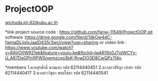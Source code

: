 # ProjectOOP
wichuda.ph.62@ubu.ac.th

*link
project source code : https://github.com/fariw-11549/ProjectOOP.git
software :https://drive.google.com/file/d/1dkOw4dC-fwmaDLjixlxJaaID435r3wcl/view?usp=sharing or 
video link : https://www.youtube.com/watch?v=RAVO0W921ek&feature=youtu.be&fbclid=IwAR19s0J7xtWCYy-U_A67DeGPln1lPWSnwmzcsg3bK-RvwDO3D8CwQPz7I4o

*members
1.นายสุรศักดิ์ นามแสง รหัส 62114440451
2.นางสาวสิริญา เบ้าคำ รหัส 62114440417
3.นางสาววิชุดา พรมโสดา รหัส 62114440541
